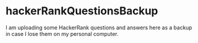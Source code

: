 # hackerRankQuestionsBackup
I am uploading some HackerRank questions and answers here as a backup in case I lose them on my personal computer.
